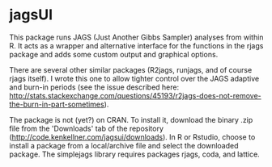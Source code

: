 jagsUI
==========

This package runs JAGS (Just Another Gibbs Sampler) analyses from within R. It acts as a wrapper and alternative interface for the functions in the rjags package and adds some custom output and graphical options. 

There are several other similar packages (R2jags, runjags, and of course rjags itself). I wrote this one to allow tighter control over the JAGS adaptive and burn-in periods (see the issue described here: http://stats.stackexchange.com/questions/45193/r2jags-does-not-remove-the-burn-in-part-sometimes).

The package is not (yet?) on CRAN. To install it, download the binary .zip file from the 'Downloads' tab of the repository (http://code.kenkellner.com/jagsui/downloads). In R or Rstudio, choose to install a package from a local/archive file and select the downloaded package. The simplejags library requires packages rjags, coda, and lattice.

